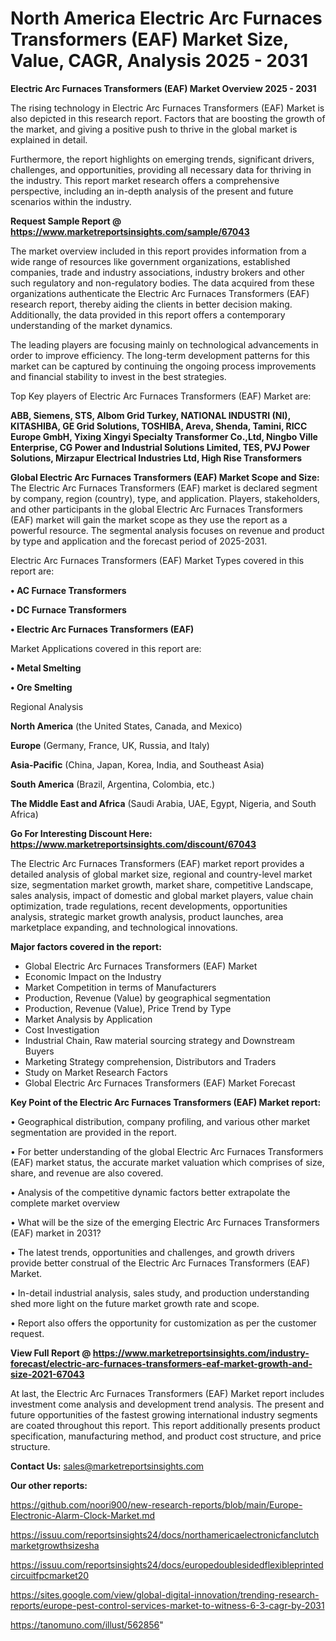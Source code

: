 # North America Electric Arc Furnaces Transformers (EAF) Market Size, Value, CAGR, Analysis 2025 - 2031

<Strong> Electric Arc Furnaces Transformers (EAF) Market Overview 2025 - 2031</strong>

The rising technology in Electric Arc Furnaces Transformers (EAF) Market is also depicted in this research report. Factors that are boosting the growth of the market, and giving a positive push to thrive in the global market is explained in detail.

Furthermore, the report highlights on emerging trends, significant drivers, challenges, and opportunities, providing all necessary data for thriving in the industry. This report market research offers a comprehensive perspective, including an in-depth analysis of the present and future scenarios within the industry.

<strong>Request Sample Report @ <a href=https://www.marketreportsinsights.com/sample/67043>https://www.marketreportsinsights.com/sample/67043</a></strong>

The market overview included in this report provides information from a wide range of resources like government organizations, established companies, trade and industry associations, industry brokers and other such regulatory and non-regulatory bodies. The data acquired from these organizations authenticate the Electric Arc Furnaces Transformers (EAF) research report, thereby aiding the clients in better decision making. Additionally, the data provided in this report offers a contemporary understanding of the market dynamics.

The leading players are focusing mainly on technological advancements in order to improve efficiency. The long-term development patterns for this market can be captured by continuing the ongoing process improvements and financial stability to invest in the best strategies.

Top Key players of Electric Arc Furnaces Transformers (EAF) Market are:

<strong>ABB, Siemens, STS, Albom Grid Turkey, NATIONAL INDUSTRI (NI), KITASHIBA, GE Grid Solutions, TOSHIBA, Areva, Shenda, Tamini, RICC Europe GmbH, Yixing Xingyi Specialty Transformer Co.,Ltd, Ningbo Ville Enterprise, CG Power and Industrial Solutions Limited, TES, PVJ Power Solutions, Mirzapur Electrical Industries Ltd, High Rise Transformers</strong>

<strong><b>Global Electric Arc Furnaces Transformers (EAF) Market Scope and Size:</b></strong>
The Electric Arc Furnaces Transformers (EAF) market is declared segment by company, region (country), type, and application. Players, stakeholders, and other participants in the global Electric Arc Furnaces Transformers (EAF) market will gain the market scope as they use the report as a powerful resource. The segmental analysis focuses on revenue and product by type and application and the forecast period of 2025-2031.

Electric Arc Furnaces Transformers (EAF) Market Types covered in this report are:

<strong>• AC Furnace Transformers

• DC Furnace Transformers

• Electric Arc Furnaces Transformers (EAF)</strong>

Market Applications covered in this report are:

<strong>• Metal Smelting

• Ore Smelting</strong> 

Regional Analysis

<strong>North America</strong> (the United States, Canada, and Mexico)

<strong>Europe</strong> (Germany, France, UK, Russia, and Italy)

<strong>Asia-Pacific</strong> (China, Japan, Korea, India, and Southeast Asia)

<strong>South America</strong> (Brazil, Argentina, Colombia, etc.)

<strong>The Middle East and Africa</strong> (Saudi Arabia, UAE, Egypt, Nigeria, and South Africa)

<strong>Go For Interesting Discount Here: <a href=https://www.marketreportsinsights.com/discount/67043>https://www.marketreportsinsights.com/discount/67043</a></strong>

The Electric Arc Furnaces Transformers (EAF) market report provides a detailed analysis of global market size, regional and country-level market size, segmentation market growth, market share, competitive Landscape, sales analysis, impact of domestic and global market players, value chain optimization, trade regulations, recent developments, opportunities analysis, strategic market growth analysis, product launches, area marketplace expanding, and technological innovations.

<strong><b>Major factors covered in the report:</b></strong>
<ul>
  <li>Global Electric Arc Furnaces Transformers (EAF) Market </li>
  <li>Economic Impact on the Industry</li>
  <li>Market Competition in terms of Manufacturers</li>
  <li>Production, Revenue (Value) by geographical segmentation</li>
  <li>Production, Revenue (Value), Price Trend by Type</li>
  <li>Market Analysis by Application</li>
  <li>Cost Investigation</li>
  <li>Industrial Chain, Raw material sourcing strategy and Downstream Buyers</li>
  <li>Marketing Strategy comprehension, Distributors and Traders</li>
  <li>Study on Market Research Factors</li>
  <li>Global Electric Arc Furnaces Transformers (EAF) Market Forecast</li>
</ul>

<strong><b>Key Point of the Electric Arc Furnaces Transformers (EAF) Market report:</b></strong>

• Geographical distribution, company profiling, and various other market segmentation are provided in the report.

• For better understanding of the global Electric Arc Furnaces Transformers (EAF) market status, the accurate market valuation which comprises of size, share, and revenue are also covered.

• Analysis of the competitive dynamic factors better extrapolate the complete market overview

• What will be the size of the emerging Electric Arc Furnaces Transformers (EAF) market in 2031?

• The latest trends, opportunities and challenges, and growth drivers provide better construal of the Electric Arc Furnaces Transformers (EAF) Market.

• In-detail industrial analysis, sales study, and production understanding shed more light on the future market growth rate and scope.

• Report also offers the opportunity for customization as per the customer request.

<strong><b>View Full Report @ <a href=https://www.marketreportsinsights.com/industry-forecast/electric-arc-furnaces-transformers-eaf-market-growth-and-size-2021-67043>https://www.marketreportsinsights.com/industry-forecast/electric-arc-furnaces-transformers-eaf-market-growth-and-size-2021-67043</a></b></strong>


At last, the Electric Arc Furnaces Transformers (EAF) Market report includes investment come analysis and development trend analysis. The present and future opportunities of the fastest growing international industry segments are coated throughout this report. This report additionally presents product specification, manufacturing method, and product cost structure, and price structure.

<strong>Contact Us:</strong>
sales@marketreportsinsights.com

<strong>Our other reports:</strong>

<a href=https://github.com/noori900/new-research-reports/blob/main/Europe-Electronic-Alarm-Clock-Market.md>https://github.com/noori900/new-research-reports/blob/main/Europe-Electronic-Alarm-Clock-Market.md</a>

<a href=https://issuu.com/reportsinsights24/docs/northamericaelectronicfanclutchmarketgrowthsizesha>https://issuu.com/reportsinsights24/docs/northamericaelectronicfanclutchmarketgrowthsizesha</a>

<a href=https://issuu.com/reportsinsights24/docs/europedoublesidedflexibleprintedcircuitfpcmarket20>https://issuu.com/reportsinsights24/docs/europedoublesidedflexibleprintedcircuitfpcmarket20</a>

<a href=https://sites.google.com/view/global-digital-innovation/trending-research-reports/europe-pest-control-services-market-to-witness-6-3-cagr-by-2031>https://sites.google.com/view/global-digital-innovation/trending-research-reports/europe-pest-control-services-market-to-witness-6-3-cagr-by-2031</a>

<a href=https://tanomuno.com/illust/562856>https://tanomuno.com/illust/562856</a>"
